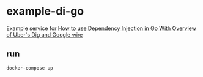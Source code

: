# example-di-go

Example service for [How to use Dependency Injection in Go With Overview of Uber's Dig and Google wire](https://www.youtube.com/watch?v=PfXiyqg4JuY)

## run

```
docker-compose up
```

